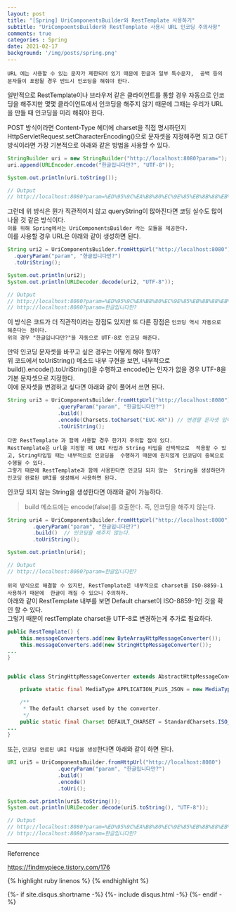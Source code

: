 ```yaml
---
layout: post
title: "[Spring] UriComponentsBuilder와 RestTemplate 사용하기"
subtitle: "UriCompoentsBuilder와 RestTemplate 사용시 URL 인코딩 주의사항" 
comments: true
categories : Spring
date: 2021-02-17
background: '/img/posts/spring.png'
---
```


`URL 에는 사용할 수 있는 문자가 제한되어 있기 때문에 한글과 일부 특수문자, 
    공백 등의 문자들이 포함될 경우 반드시 인코딩을 해줘야 한다.`      

일반적으로 RestTemplate이나 브라우저 같은 클라이언트를 통할 경우 
자동으로 인코딩을 해주지만 몇몇 클라이언트에서 인코딩을 해주지 
않기 때문에 그때는 우리가 URL을 만들 때 인코딩을 미리 
해줘야 한다.    

POST 방식이라면 Content-Type 헤더에 charset을 직접 명시하던지 
HttpServletRequest.setCharacterEncoding()으로 문자셋을 
지정해주면 되고 GET 방식이라면 가장 기본적으로 아래와 같은 방법을 
사용할 수 있다.   

```java
StringBuilder uri = new StringBuilder("http://localhost:8080?param=");
uri.append(URLEncoder.encode("한글입니다만?", "UTF-8"));

System.out.println(uri.toString());

// Output
// http://localhost:8080?param=%ED%95%9C%EA%B8%80%EC%9E%85%EB%8B%88%EB%8B%A4%EB%A7%8C%3F   
```

그런데 위 방식은 뭔가 직관적이지 않고 queryString이 많아진다면 
코딩 실수도 많이 나올 것 같은 방식이다.   
`이를 위해 Spring에서는 UriComponentsBuilder 라는 모듈을 제공한다.`   
이를 사용할 경우 URL은 아래와 같이 생성하면 된다.   

```java
String uri2 = UriComponentsBuilder.fromHttpUrl("http://localhost:8080")
  .queryParam("param", "한글입니다만?")
  .toUriString();

System.out.println(uri2);
System.out.println(URLDecoder.decode(uri2, "UTF-8"));

// Output   
// http://localhost:8080?param=%ED%95%9C%EA%B8%80%EC%9E%85%EB%8B%88%EB%8B%A4%EB%A7%8C?
// http://localhost:8080?param=한글입니다만?   
```

이 방식은 코드가 더 직관적이라는 장점도 있지만 또 다른 장점은 
`인코딩 역시 자동으로 해준다는 점이다.`   
`위의 경우 "한글입니다만?"을 자동으로 UTF-8로 인코딩 해준다.`   

만약 인코딩 문자셋을 바꾸고 싶은 경우는 어떻게 해야 할까?   
위 코드에서 toUriString() 메소드 내부 구현을 보면, 내부적으로 
build().encode().toUriString()을 수행하고 encode()는 인자가 없을 경우 
UTF-8을 기본 문자셋으로 지정한다.     
이에 문자셋을 변경하고 싶다면 아래와 같이 풀어서 쓰면 된다.   

```java
String uri3 = UriComponentsBuilder.fromHttpUrl("http://localhost:8080")
                .queryParam("param", "한글입니다만?")
                .build()
                .encode(Charsets.toCharset("EUC-KR")) // 변경할 문자셋 입력  
                .toUriString();
```

`다만 RestTemplate 과 함께 사용할 경우 한가지 주의할 점이 있다.`   
`RestTemplate은 url을 지정할 때 URI 타입과 String 타입을 선택적으로 
적용할 수 있고, String타입일 때는 내부적으로 인코딩을 
수행하기 때문에 원치않게 인코딩이 중복으로 수행될 수 있다.`    
`그렇기 때문에 RestTemplate과 함께 사용한다면 인코딩 되지 않는 
String을 생성하던가 인코딩 완료된 URI를 생성해서 사용하면 된다.`     

인코딩 되지 않는 String을 생성한다면 아래와 같이 가능하다.   

> build 메소드에는 encode(false)를 호출한다. 즉, 인코딩을 해주지 않는다.   

```java
String uri4 = UriComponentsBuilder.fromHttpUrl("http://localhost:8080")
		.queryParam("param", "한글입니다만?")
		.build()  // 인코딩을 해주지 않는다.   
        .toUriString();

System.out.println(uri4);

// Output
// http://localhost:8080?param=한글입니다만?   
```

`위의 방식으로 해결할 수 있지만, RestTemplate은 내부적으로 charset을 ISO-8859-1 사용하기 때문에 
한글이 깨질 수 있으니 주의하자.`     
아래와 같이 RestTemplate 내부를 보면 Default charset이 ISO-8859-1인 것을 확인 할 수 있다.   
그렇기 때문이 restTemplate charset을 UTF-8로 변경하는게 추가로 필요하다.    

```java
public RestTemplate() {
    this.messageConverters.add(new ByteArrayHttpMessageConverter());
	this.messageConverters.add(new StringHttpMessageConverter());
...
}


public class StringHttpMessageConverter extends AbstractHttpMessageConverter<String> {

	private static final MediaType APPLICATION_PLUS_JSON = new MediaType("application", "*+json");

	/**
	 * The default charset used by the converter.
	 */
	public static final Charset DEFAULT_CHARSET = StandardCharsets.ISO_8859_1;
...
}
```

또는, `인코딩 완료된 URI 타입을 생성`한다면 아래와 같이 하면 된다.   

```java
URI uri5 = UriComponentsBuilder.fromHttpUrl("http://localhost:8080")
                .queryParam("param", "한글입니다만?")
                .build()
                .encode()
                .toUri();

System.out.println(uri5.toString());
System.out.println(URLDecoder.decode(uri5.toString(), "UTF-8"));

// Output
// http://localhost:8080?param=%ED%95%9C%EA%B8%80%EC%9E%85%EB%8B%88%EB%8B%A4%EB%A7%8C?
// http://localhost:8080?param=한글입니다만?
```

- - -
Referrence 

<https://findmypiece.tistory.com/176>   

{% highlight ruby linenos %}
{% endhighlight %}


{%- if site.disqus.shortname -%}
    {%- include disqus.html -%}
{%- endif -%}

